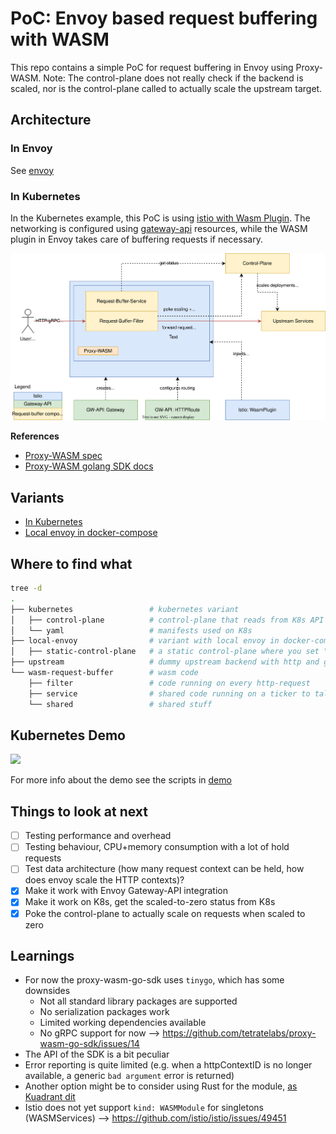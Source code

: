 # PoC: Envoy based request buffering with WASM

This repo contains a simple PoC for request buffering in Envoy using Proxy-WASM.
Note: The control-plane does not really check if the backend is scaled, nor is the control-plane called to actually scale the upstream target. 

## Architecture

### In Envoy

See [envoy](./ENVOY.md#architecture)

### In Kubernetes

In the Kubernetes example, this PoC is using [istio with Wasm Plugin](https://istio.io/latest/docs/reference/config/proxy_extensions/wasm-plugin/). 
The networking is configured using [gateway-api](https://gateway-api.sigs.k8s.io/) resources, while the WASM plugin in Envoy takes care of buffering requests if necessary.

![kubernetes-overview](./docs/kubernetes-overview.drawio.svg)

**References**

* [Proxy-WASM spec](https://github.com/proxy-wasm/spec/blob/master/docs/WebAssembly-in-Envoy.md)
* [Proxy-WASM golang SDK docs](https://github.com/tetratelabs/proxy-wasm-go-sdk/blob/main/doc/OVERVIEW.md)

## Variants

* [In Kubernetes](./KUBERNETES.md)
* [Local envoy in docker-compose](./ENVOY.md)

## Where to find what

```bash
tree -d
.
├── kubernetes                 # kubernetes variant
│   ├── control-plane          # control-plane that reads from K8s API and scales via K8s API
│   └── yaml                   # manifests used on K8s
├── local-envoy                # variant with local envoy in docker-compose
│   ├── static-control-plane   # a static control-plane where you set "scaled-to-zero" manually
├── upstream                   # dummy upstream backend with http and gRPC
└── wasm-request-buffer        # wasm code
    ├── filter                 # code running on every http-request
    ├── service                # shared code running on a ticker to talk to control-plane
    └── shared                 # shared stuff
```

## Kubernetes Demo

<a href="https://asciinema.org/a/641795" target="_blank"><img src="https://asciinema.org/a/641795.svg" /></a>

For more info about the demo see the scripts in [demo](./kubernetes/demo)


## Things to look at next
 
- [ ] Testing performance and overhead
- [ ] Testing behaviour, CPU+memory consumption with a lot of hold requests
- [ ] Test data architecture (how many request context can be held, how does envoy scale the HTTP contexts)?
- [x] Make it work with Envoy Gateway-API integration
- [x] Make it work on K8s, get the scaled-to-zero status from K8s
- [x] Poke the control-plane to actually scale on requests when scaled to zero

## Learnings

* For now the proxy-wasm-go-sdk uses `tinygo`, which has some downsides
  * Not all standard library packages are supported
  * No serialization packages work
  * Limited working dependencies available
  * No gRPC support for now --> https://github.com/tetratelabs/proxy-wasm-go-sdk/issues/14
* The API of the SDK is a bit peculiar
* Error reporting is quite limited (e.g. when a httpContextID is no longer available, a generic `bad argument` error is returned)
* Another option might be to consider using Rust for the module, [as Kuadrant dit](https://github.com/Kuadrant/wasm-shim) 
* Istio does not yet support `kind: WASMModule` for singletons (WASMServices) --> https://github.com/istio/istio/issues/49451
